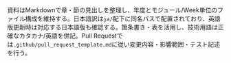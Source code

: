資料はMarkdownで章・節の見出しを整理し、年度とモジュール/Week単位のファイル構成を維持する。日本語訳は`ja/`配下に同名パスで配置されており、英語版更新時は対応する日本語版も確認する。箇条書き・表を活用し、技術用語は正確なカタカナ/英語を併記。Pull Requestでは`.github/pull_request_template.md`に従い変更内容・影響範囲・テスト記述を行う。